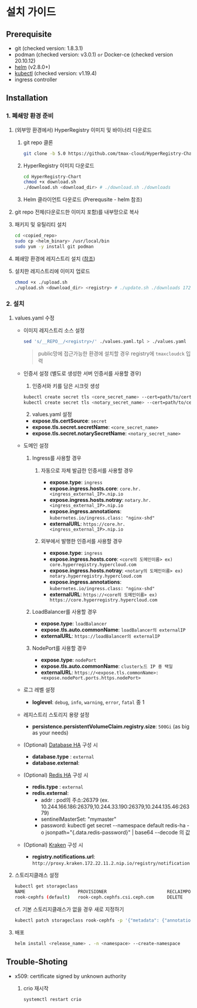 # 설치 가이드

## Prerequisite

- git (checked version: 1.8.3.1)
- podman (checked version: v3.0.1) `or` Docker-ce (checked version 20.10.12)
- [helm](https://helm.sh/docs/intro/install/) (v2.8.0+)
- [kubectl](https://kubernetes.io/ko/docs/tasks/tools/install-kubectl-linux/) (checked version: v1.19.4)
- ingress controller

## Installation

### 1. 폐쇄망 환경 준비

1. (외부망 환경에서) HyperRegistry 이미지 및 바이너리 다운로드

   1. git repo 클론
      ```bash
      git clone -b 5.0 https://github.com/tmax-cloud/HyperRegistry-Chart
      ```
   2. HyperRegistry 이미지 다운로드
      ```bash
      cd HyperRegistry-Chart
      chmod +x download.sh
      ./download.sh <download_dir> # ./download.sh ./downloads
      ```
   3. Helm 클라이언트 다운로드 (Prerequsite - helm 참조)

2. git repo 전체(다운로드한 이미지 포함)를 내부망으로 복사

3. 패키지 및 유틸리티 설치
   
   ```bash
   cd <copied_repo>
   sudo cp <helm_binary> /usr/local/bin
   sudo yum -y install git podman
   ```

4. 폐쇄망 환경에 레지스트리 설치 ([참조](https://github.com/tmax-cloud/install-registry/tree/5.0))

5. 설치한 레지스트리에 이미지 업로드

   ```bash
   chmod +x ./upload.sh
   ./upload.sh <download_dir> <registry> # ./update.sh ./downloads 172.22.11.2:5000
   ```

### 2. 설치

1. values.yaml 수정
   
   - 이미지 레지스트리 소스 설정
     
      ```bash
      sed 's/__REPO__/<registry>/' ./values.yaml.tpl > ./values.yaml
      ```
        > public망에 접근가능한 환경에 설치할 경우 registry에 `tmaxcloudck` 입력

   - 인증서 설정 (별도로 생성한 서버 인증서를 사용할 경우)

       1. 인증서와 키를 담은 시크릿 생성
      ```bash
      kubectl create secret tls <core_secret_name> --cert=path/to/cert/core_cert_file --key=path/to/key/core_key_file
      kubectl create secret tls <notary_secret_name> --cert=path/to/cert/notary_cert_file --key=path/to/key/notary_key_file
      ```

       2. values.yaml 설정
       - **expose.tls.certSource**: `secret`
       - **expose.tls.secret.secretName**: `<core_secret_name>`
       - **expose.tls.secret.notarySecretName**: `<notary_secret_name>`
   
   - 도메인 설정

       1. Ingress를 사용할 경우
          1. 자동으로 자체 발급한 인증서를 사용할 경우 
             - **expose.type**: `ingress`
             - **expose.ingress.hosts.core**: `core.hr.<ingress_external_IP>.nip.io`
             - **expose.ingress.hosts.notray**: `notary.hr.<ingress_external_IP>.nip.io`
             - **expose.ingress.annotations**: `kubernetes.io/ingress.class: "nginx-shd"`
             - **externalURL**: `https://core.hr.<ingress_external_IP>.nip.io`
           
          2. 외부에서 발행한 인증서를 사용할 경우
             - **expose.type**: `ingress`
             - **expose.ingress.hosts.core**: `<core의 도메인이름> ex) core.hyperregistry.hypercloud.com`
             - **expose.ingress.hosts.notray**: `<notary의 도메인이름> ex) notary.hyperregistry.hypercloud.com`
             - **expose.ingress.annotations**: `kubernetes.io/ingress.class: "nginx-shd"`
             - **externalURL**: `https://<core의 도메인이름> ex) https://core.hyperregistry.hypercloud.com`
           
       2. LoadBalancer를 사용할 경우
          - **expose.type**: `loadBalancer`
          - **expose.tls.auto.commonName**: `loadBalancer의 externalIP`
          - **externalURL**: `https://loadBalancer의 externalIP`

       3. NodePort를 사용할 경우
          - **expose.type**: `nodePort`
          - **expose.tls.auto.commonName**: `cluster노드 IP 중 택일`
          - **externalURL**: `https://<expose.tls.commonName>:<expose.nodePort.ports.https.nodePort>`

   - 로그 레벨 설정
     - **loglevel**: `debug`, `info`, `warning`, `error`, `fatal` 중 1

   - 레지스트리 스토리지 용량 설정
     - **persistence.persistentVolumeClaim.registry.size**: `500Gi` (as big as your needs)
     
   - (Optional) [Database HA](https://github.com/tmax-cloud/HyperRegistry-Chart/blob/5.0/docs/postgres.md) 구성 시
     - **database.type** : `external`
     - **database.external**: 

   - (Optional) [Redis HA](https://github.com/tmax-cloud/HyperRegistry-Chart/blob/5.0/docs/redis.md) 구성 시
     - **redis.type** : `external`
     - **redis.external**: 
       - addr : pod의 주소:26379 (ex. 10.244.166.186:26379,10.244.33.190:26379,10.244.135.46:26379)
       - sentinelMasterSet: "mymaster"
       - password: kubectl get secret --namespace default redis-ha -o jsonpath="{.data.redis-password}" | base64 --decode 의 값

   - (Optional) [Kraken](https://github.com/tmax-cloud/HyperRegistry-Chart/blob/5.0/docs/kraken.md) 구성 시
     - **registry.notifications.url**: `http://proxy.kraken.172.22.11.2.nip.io/registry/notification`

2. 스토리지클래스 설정

   ```bash
   kubectl get storageclass
   NAME                    PROVISIONER                       RECLAIMPOLICY      VOLUMEBINDINGMODE   ALLOWVOLUMEEXPANSION   AGE              AGE
   rook-cephfs (default)   rook-ceph.cephfs.csi.ceph.com     DELETE             Immediate           true                   1d
   ```

   cf. 기본 스토리지클래스가 없을 경우 새로 지정하기

   ```bash
   kubectl patch storageclass rook-cephfs -p '{"metadata": {"annotations":{"storageclass.kubernetes.io/is-default-class":"true"}}}'
   ```

3. 배포

   ```bash
   helm install <release_name> . -n <namespace> --create-namespace
   ```

## Trouble-Shoting

- x509: certificate signed by unknown authority

  1.  crio 재시작

      ```bash
      systemctl restart crio
      ```
